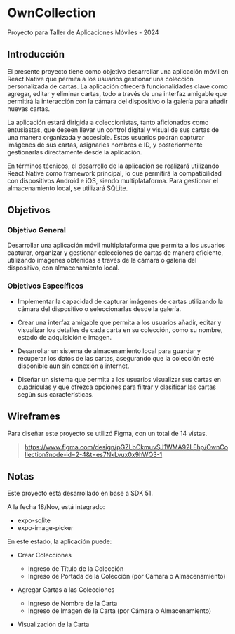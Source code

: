 # OwnCollection
Proyecto para Taller de Aplicaciones Móviles - 2024

## Introducción

El presente proyecto tiene como objetivo desarrollar una aplicación móvil en React Native que permita a los usuarios gestionar una colección personalizada de cartas. La aplicación ofrecerá funcionalidades clave como agregar, editar y eliminar cartas, todo a través de una interfaz amigable que permitirá la interacción con la cámara del dispositivo o la galería para añadir nuevas cartas.

La aplicación estará dirigida a coleccionistas, tanto aficionados como entusiastas, que deseen llevar un control digital y visual de sus cartas de una manera organizada y accesible. Estos usuarios podrán capturar imágenes de sus cartas, asignarles nombres e ID, y posteriormente gestionarlas directamente desde la aplicación.

En términos técnicos, el desarrollo de la aplicación se realizará utilizando React Native como framework principal, lo que permitirá la compatibilidad con dispositivos Android e iOS, siendo multiplataforma. Para gestionar el almacenamiento local, se utilizará SQLite.


## Objetivos
### Objetivo General

Desarrollar una aplicación móvil multiplataforma que permita a los usuarios capturar, organizar y gestionar colecciones de cartas de manera eficiente, utilizando imágenes obtenidas a través de la cámara o galería del dispositivo, con almacenamiento local.

### Objetivos Específicos

- Implementar la capacidad de capturar imágenes de cartas utilizando la cámara del dispositivo o seleccionarlas desde la galería.

- Crear una interfaz amigable que permita a los usuarios añadir, editar y visualizar los detalles de cada carta en su colección, como su nombre, estado de adquisición e imagen.

- Desarrollar un sistema de almacenamiento local para guardar y recuperar los datos de las cartas, asegurando que la colección esté disponible aun sin conexión a internet.

- Diseñar un sistema que permita a los usuarios visualizar sus cartas en cuadrículas y que ofrezca opciones para filtrar y clasificar las cartas según sus características.

## Wireframes

Para diseñar este proyecto se utilizó Figma, con un total de 14 vistas.

> https://www.figma.com/design/pGZLbCkmuvSJ1WMA92LEhp/OwnCollection?node-id=2-4&t=es7NkLvux0x9hWQ3-1

## Notas

Este proyecto está desarrollado en base a SDK 51.

A la fecha 18/Nov, está integrado:

- expo-sqlite
- expo-image-picker

En este estado, la aplicación puede:

- Crear Colecciones
    - Ingreso de Título de la Colección
    - Ingreso de Portada de la Colección (por Cámara o Almacenamiento)

- Agregar Cartas a las Colecciones
    - Ingreso de Nombre de la Carta
    - Ingreso de Imagen de la Carta (por Cámara o Almacenamiento)

- Visualización de la Carta